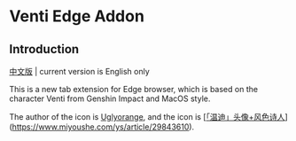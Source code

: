 # Venti Edge Addon

## Introduction

[中文版](./readme_zh.md) | current version is English only

This is a new tab extension for Edge browser, which is based on the character Venti from Genshin Impact and MacOS style.

The author of the icon is [Uglyorange](https://www.miyoushe.com/ys/accountCenter/postList?id=83163901), and the icon is [[「温迪」头像+风色诗人](https://www.miyoushe.com/ys/article/29843610)](https://www.miyoushe.com/ys/article/29843610).
